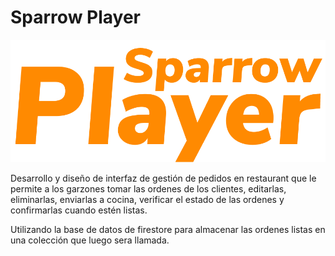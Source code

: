 # Sparrow Player
![logo](./src/img/logo.png)

Desarrollo y diseño de interfaz de gestión de pedidos en restaurant que le permite a los garzones tomar las ordenes de los clientes, editarlas, eliminarlas, enviarlas a cocina, verificar el estado de las ordenes y confirmarlas cuando estén listas. 

Utilizando la base de datos de firestore para almacenar las ordenes listas en una colección que luego sera llamada. 

